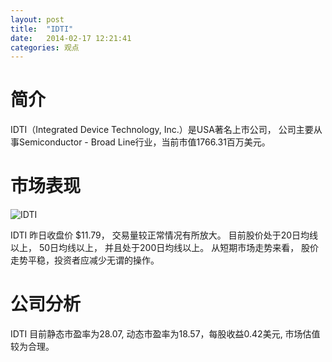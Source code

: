 ```yaml
---
layout: post
title:  "IDTI"
date:   2014-02-17 12:21:41
categories: 观点
---
```


# 简介
IDTI（Integrated Device Technology, Inc.）是USA著名上市公司，
公司主要从事Semiconductor - Broad Line行业，当前市值1766.31百万美元。

# 市场表现

![IDTI](http://finviz.com/chart.ashx?t=IDTI&ty=c&ta=1&p=d&s=l)

IDTI 昨日收盘价 $11.79，
交易量较正常情况有所放大。
目前股价处于20日均线以上，
50日均线以上，
并且处于200日均线以上。
从短期市场走势来看，
股价走势平稳，投资者应减少无谓的操作。

# 公司分析
IDTI 目前静态市盈率为28.07, 动态市盈率为18.57，每股收益0.42美元,
市场估值较为合理。
